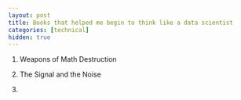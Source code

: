 ```yaml
---
layout: post
title: Books that helped me begin to think like a data scientist
categories: [technical]
hidden: true
---
```


1. Weapons of Math Destruction

2. The Signal and the Noise

3. 
